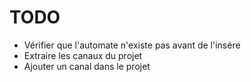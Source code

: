 # TODO

* Vérifier que l'automate n'existe pas avant de l'insére
* Extraire les canaux du projet
* Ajouter un canal dans le projet